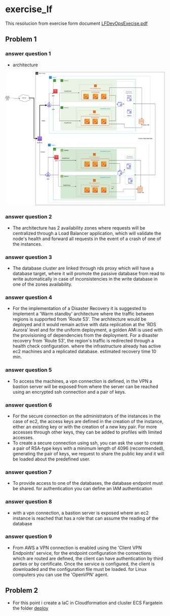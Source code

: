 # exercise_lf

This resolucion from exercise form document [LFDevOpsExecise.pdf](media/LFDevOpsExercise.pdf)

## Problem 1  
### answer question 1
- architecture  

![test](media/exercise_lf_arq-monolithic.drawio.png)  

### answer question 2
- The architecture has 2 availability zones where requests will be centralized through a Load Balancer application, which will validate the node's health and forward all requests in the event of a crash of one of the instances.  

### answer question 3  
- The database cluster are linked through rds proxy which will have a database target, where it will promote the passive database from read to write automatically in case of inconsistencies in the write database in one of the zones availability.  

### answer question 4  
- For the implementation of a Disaster Recovery it is suggested to implement a 'Warm standby' architecture where the traffic between regions is supported from 'Route 53'. The architecture would be deployed and it would remain active with data replication at the 'RDS Aurora' level and for the uniform deployment, a golden AMI is used with the provisioning of dependencies from the deployment. For a disaster recovery from 'Route 53', the region's traffic is redirected through a health check configuration. where the infrastructure already has active ec2 machines and a replicated database. estimated recovery time 10 min.  

### answer question 5  
- To access the machines, a vpn connection is defined, in the VPN a bastion server will be exposed from where the server can be reached using an encrypted ssh connection and a pair of keys.

### answer question 6  
- For the secure connection on the administrators of the instances in the case of ec2, the access keys are defined in the creation of the instance, either an existing key or with the creation of a new key pair. For more accesses through other keys, they can be added to profiles with limited accesses.  
- To create a secure connection using ssh, you can ask the user to create a pair of RSA-type keys with a minimum length of 4096 (recommended), generating the pair of keys, we request to share the public key and it will be loaded about the predefined user.

### answer question 7
- To provide access to one of the databases, the database endpoint must be shared. for authentication you can define an IAM authentication

### answer question 8
- with a vpn connection, a bastion server is exposed where an ec2 instance is reached that has a role that can assume the reading of the database

### answer question 9
- From AWS a VPN connection is enabled using the 'Client VPN Endpoints' service, for the endpoint configuration the connections which are routed are defined, the client can have authentication by third parties or by certificate. Once the service is configured, the client is downloaded and the configuration file must be loaded. for Linux computers you can use the 'OpenVPN' agent.

## Problem 2

- For this point i create a IaC in Cloudformation and cluster ECS Fargatein the folder [deploy](deploy)